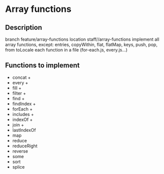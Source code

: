 # Array functions

## Description

branch feature/array-functions
location staff/<name>/array-functions
implement all array functions, except: entries, copyWithin, flat, flatMap, keys, push, pop, from toLocale
each function in a file (for-each.js, every.js...)

## Functions to implement

* concat +
* every +
* fill +
* filter +
* find +
* findIndex +
* forEach +
* includes +
* indexOf +
* join +
* lastIndexOf
* map
* reduce
* reduceRight
* reverse
* some
* sort
* splice
